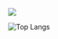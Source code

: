 <img src="https://stats.justsong.cn/api/bilibili/?id=1302624960&&lang=zh-CN&theme=dark" style="box-shadow:none !important">

![Top Langs](https://github-readme-stats.vercel.app/api/top-langs/?username=InfiniteGeek&layout=compact&theme=tokyonight)

